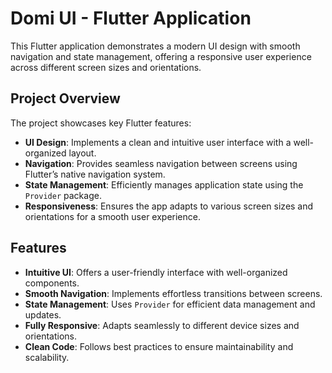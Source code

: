 # Domi UI - Flutter Application

This Flutter application demonstrates a modern UI design with smooth navigation and state management, offering a responsive user experience across different screen sizes and orientations.

## Project Overview

The project showcases key Flutter features:
- **UI Design**: Implements a clean and intuitive user interface with a well-organized layout.
- **Navigation**: Provides seamless navigation between screens using Flutter’s native navigation system.
- **State Management**: Efficiently manages application state using the `Provider` package.
- **Responsiveness**: Ensures the app adapts to various screen sizes and orientations for a smooth user experience.


## Features

- **Intuitive UI**: Offers a user-friendly interface with well-organized components.
- **Smooth Navigation**: Implements effortless transitions between screens.
- **State Management**: Uses `Provider` for efficient data management and updates.
- **Fully Responsive**: Adapts seamlessly to different device sizes and orientations.
- **Clean Code**: Follows best practices to ensure maintainability and scalability.
